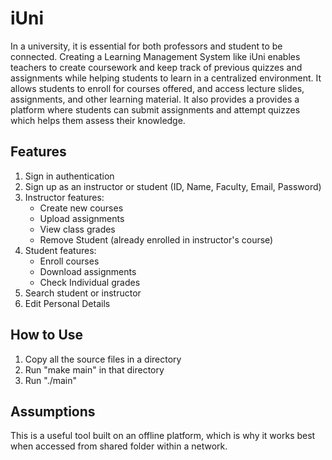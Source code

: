# iUni

In a university, it is essential for both professors and student to be connected. Creating a Learning Management System like iUni enables teachers to create coursework and keep track of previous quizzes and assignments while helping students to learn in a centralized environment. It allows students to enroll for courses offered, and access lecture slides, assignments, and other learning material. It also provides a provides a platform where students can submit assignments and attempt quizzes which helps them assess their knowledge.

## Features

1. Sign in authentication
2. Sign up as an instructor or student (ID, Name, Faculty, Email, Password)
3. Instructor features:
   - Create new courses
   - Upload assignments
   - View class grades
   - Remove Student (already enrolled in instructor's course)
4. Student features:
   - Enroll courses
   - Download assignments
   - Check Individual grades
5. Search student or instructor
6. Edit Personal Details

## How to Use

1. Copy all the source files in a directory
2. Run "make main" in that directory
3. Run "./main"

## Assumptions

This is a useful tool built on an offline platform, which is why it works best when accessed from shared folder within a network.
